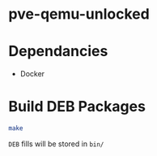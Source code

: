 # pve-qemu-unlocked

# Dependancies
- Docker

# Build DEB Packages
```bash
make
```

`DEB` fills will be stored in `bin/`
